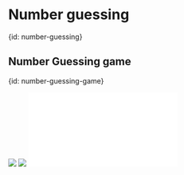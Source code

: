 # Number guessing
{id: number-guessing}

## Number Guessing game
{id: number-guessing-game}

![](examples/number_guessing_game/Cargo.toml)
![](examples/number_guessing_game/Cargo.lock)
![](examples/number_guessing_game/src/main.rs)
